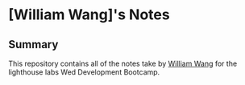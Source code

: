 # [William Wang]'s Notes
## Summary
This repository contains all of the notes take by [William Wang](https://github.com/williamwyj/) for the lighthouse labs Wed Development Bootcamp.